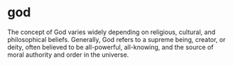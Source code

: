 # god
The concept of God varies widely depending on religious, cultural, and philosophical beliefs. Generally, God refers to a supreme being, creator, or deity, often believed to be all-powerful, all-knowing, and the source of moral authority and order in the universe.
